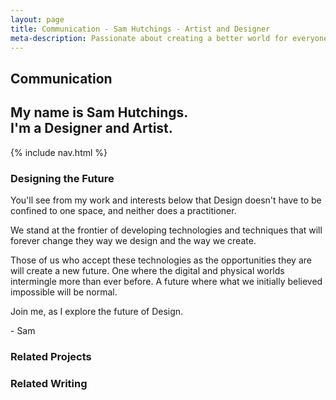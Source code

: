 ```yaml
---
layout: page
title: Communication - Sam Hutchings - Artist and Designer
meta-description: Passionate about creating a better world for everyone, through making great experiences. Open to opportunities.
---
```


<section id="s-topper">
  <div class="container" id="c-topper">
    <h1>Communication</h1>
    <h2>My name is Sam Hutchings.<br />I'm a Designer and Artist.</h2>
  </div>
</section>
<section id="s-nav">
  <div class="container" id="c-nav">
    <nav>
      {% include nav.html %}
    </nav>
  </div>
</section>
<section id="s-designingTheFuture">
  <div class="container" id="c-designingTheFuture">
    <h3>Designing the Future</h3>
    <p>You'll see from my work and interests below that Design doesn't have to be confined to one space, and neither does a practitioner.</p>
    <p>We stand at the frontier of developing technologies and techniques that will forever change they way we design and the way we create.</p>
    <p>Those of us who accept these technologies as the opportunities they are will create a new future. One where the digital and physical worlds intermingle more than ever before. A future where what we initially believed impossible will be normal.</p>
    <p>Join me, as I explore the future of Design.</p>
    <p>- Sam</p>
  </div>
</section>
<section id="s-relatedProjects">
  <div class="container" id="c-relatedProjects">
    <h3>Related Projects</h3>
  </div>
</section>
<section id="s-relatedWriting">
  <div class="container" id="c-relatedWriting">
    <h3>Related Writing</h3>
  </div>
</section>
